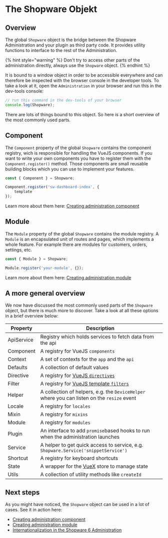 # The Shopware Objekt


## Overview

The global `Shopware` object is the bridge between the Shopware Administration and your plugin as third party code.
It provides utility functions to interface to the rest of the Administration.

{% hint style="warning" %}
  Don't try to access other parts of the administration directly, always use the `Shopware` object.
{% endhint %}

It is bound to a window object in order to be accessible everywhere and can therefore be inspected with the browser console in the developer tools. 
To take a look at it, open the `Administration` in your browser and run this in the dev-tools console:
 
```js
// run this command in the dev-tools of your browser
console.log(Shopware);
```

There are lots of things bound to this object. So here is a short overview of the most commonly used parts. 

## Component

The `Component` property of the global `Shopware` contains the component registry, wich is responsible for handling the VueJS components.
If you want to write your own components you have to register them with the `Component.register()` method.
Those components are small reusable building blocks which you can use to implement your features.

```javascript
const { Component } = Shopware;

Component.register('sw-dashboard-index', {
    template
});
```

Learn more about them here: [Creating administration component](./add-custom-component.md)

## Module

The `Module` property of the global `Shopware` contains the module registry.
A `Module` is an encapsulated unit of routes and pages, which implements a whole feature. 
For example there are modules for customers, orders, settings, etc.

```javascript
const { Module } = Shopware;

Module.register('your-module', {});
```

Learn more about them here: [Creating administration module](./add-custom-module.md)

## A more general overview

We now have discussed the most commonly used parts of the `Shopware` object, but there is much more to discover. Take a look at all these options in a brief overview below:

| Property   | Description                                                                                  |
|------------|----------------------------------------------------------------------------------------------|
| ApiService | Registry which holds services to fetch data from the api                                     |
| Component  | A registry for VueJS `components`                                                            |
| Context    | A set of contexts for the `app` and the `api`                                                |
| Defaults   | A collection of default values                                                               |
| Directive  | A registry for [VueJS `directives`](https://vuejs.org/v2/guide/custom-directive.html)        |
| Filter     | A registry for [VueJS template `filters`](https://vuejs.org/v2/guide/filters.html)           |
| Helper     | A collection of helpers, e.g. the `DeviceHelper` where you can listen on the `resize` event  |
| Locale     | A registry for `locales`                                                                     |
| Mixin      | A registry for `mixins`                                                                      |
| Module     | A registry for `modules`                                                                     |
| Plugin     | An interface to add `promise`based hooks to run when the administration launches             |
| Service    | A helper to get quick access to service, e.g. `Shopware.Service('snippetService')`           |
| Shortcut   | A registry for keyboard shortcuts                                                            |
| State      | A wrapper for the [VueX](https://vuex.vuejs.org/) store to manage state                      |
| Utils      | A collection of utility methods like `createId`                                              |


## Next steps

As you might have noticed, the `Shopware` object can be used in a lot of cases. See it in action here:

* [Creating administration component](./add-custom-component.md)
* [Creating administration module](./add-custom-module.md)
* [Internationalization in the Shopware 6 Administration](./adding-snippets.md)
